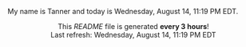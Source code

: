 My name is Tanner and today is Wednesday, August 14, 11:19 PM EDT.

<p align="center">This <i>README</i> file is generated <b>every 3 hours</b>!</br>Last refresh: Wednesday, August 14, 11:19 PM EDT<br /></p>
